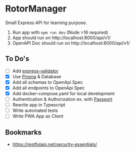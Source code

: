 # RotorManager

Small Express API for learning purpose.

1. Run app with `npm run dev` (Node >16 required)
2. App should run on http://localhost:8000/api/v1/
3. OpenAPI Doc should run on http://localhost:8000/api/v1/

## To Do's
- [ ] Add [express-validator](https://express-validator.github.io/docs/guides/getting-started)
- [x] Use [Prisma](https://www.prisma.io/) & Database 
- [x] Add all schemas to OpenApi Spec
- [x] Add all endpoints to OpenApi Spec
- [x] Add docker-compose.yaml for local development
- [ ] Authentication & Authorization ex. with [Passport](https://www.passportjs.org/docs/)
- [ ] Rewrite app in Typescript
- [ ] Write automated tests
- [ ] Write PWA App as Client

## Bookmarks
- https://restfulapi.net/security-essentials/
